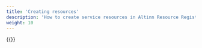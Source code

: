 ```yaml
---
title: 'Creating resources'
description: 'How to create service resources in Altinn Resource Registry'
weight: 10
---
```


{{<children />}}
